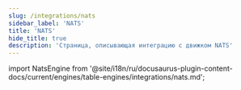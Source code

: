 ```yaml
---
slug: /integrations/nats
sidebar_label: 'NATS'
title: 'NATS'
hide_title: true
description: 'Страница, описывающая интеграцию с движком NATS'
---
```


import NatsEngine from '@site/i18n/ru/docusaurus-plugin-content-docs/current/engines/table-engines/integrations/nats.md';

<NatsEngine/>
